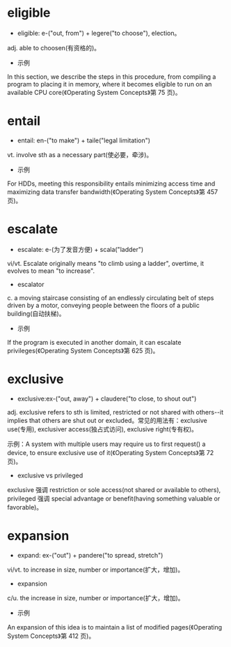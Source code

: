 # eligible

- eligible: e-("out, from") + legere("to choose"), election。

adj. able to choosen(有资格的)。

- 示例

In this section, we describe the steps in this procedure, from compiling a program to placing it in memory, where it becomes eligible to run on an available CPU core(《Operating System Concepts》第 75 页)。

# entail

- entail: en-("to make") + taile("legal limitation")

vt. involve sth as a necessary part(使必要，牵涉)。

- 示例

For HDDs, meeting this responsibility entails minimizing access time and maximizing data transfer bandwidth(《Operating System Concepts》第 457 页)。

# escalate

- escalate: e-(为了发音方便) + scala("ladder")

vi/vt. Escalate originally means "to climb using a ladder", overtime, it evolves to mean "to increase".

- escalator

c. a moving staircase consisting of an endlessly circulating belt of steps driven by a motor, conveying people between the floors of a public building(自动扶梯)。

- 示例

If the program is executed in another domain, it can escalate privileges(《Operating System Concepts》第 625 页)。

# exclusive

- exclusive:ex-("out, away") + claudere("to close, to shout out")

adj. exclusive refers to sth is limited, restricted or not shared with others--it implies that others are shut out or excluded。常见的用法有：exclusive use(专用), exclusiver access(独占式访问), exclusive right(专有权)。

示例：A system with multiple users may require us to first request() a device, to ensure exclusive use of it(《Operating System Concepts》第 72 页)。

- exclusive vs privileged

exclusive 强调 restriction or sole access(not shared or available to others), privileged 强调 special advantage or benefit(having something valuable or favorable)。

# expansion

- expand: ex-("out") + pandere("to spread, stretch")

vi/vt. to increase in  size, number or importance(扩大，增加)。

- expansion

c/u. the increase in size, number or importance(扩大，增加)。

- 示例

An expansion of this idea is to maintain a list of modified pages(《Operating System Concepts》第 412 页)。
